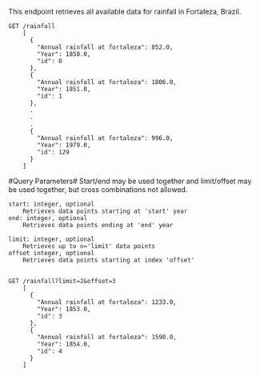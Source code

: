 
This endpoint retrieves all available data for rainfall in Fortaleza, Brazil.

	GET /rainfall
	    [
		  {
		    "Annual rainfall at fortaleza": 852.0, 
		    "Year": 1850.0, 
		    "id": 0
		  }, 
		  {
		    "Annual rainfall at fortaleza": 1806.0, 
		    "Year": 1851.0, 
		    "id": 1
		  }, 
		  .
		  .
		  .
		  {
		    "Annual rainfall at fortaleza": 996.0, 
		    "Year": 1979.0, 
		    "id": 129
		  }
		]



#Query Parameters#
Start/end may be used together and limit/offset may be used together, but cross combinations not allowed.

	start: integer, optional
		Retrieves data points starting at 'start' year
	end: integer, optional
		Retrieves data points ending at 'end' year

	limit: integer, optional
		Retrieves up to n='limit' data points 
	offset integer, optional
		Retrieves data points starting at index 'offset'


	GET /rainfall?limit=2&offset=3
		[
		  {
		    "Annual rainfall at fortaleza": 1233.0, 
		    "Year": 1853.0, 
		    "id": 3
		  }, 
		  {
		    "Annual rainfall at fortaleza": 1590.0, 
		    "Year": 1854.0, 
		    "id": 4
		  }
		]